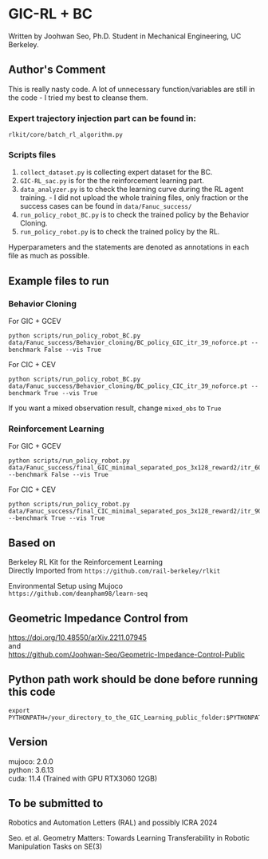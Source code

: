 # GIC-RL + BC
Written by Joohwan Seo, Ph.D. Student in Mechanical Engineering, UC Berkeley.

## Author's Comment 
This is really nasty code. A lot of unnecessary function/variables are still in the code - I tried my best to cleanse them. 

### Expert trajectory injection part can be found in:
``rlkit/core/batch_rl_algorithm.py``
### Scripts files
1. ``collect_dataset.py`` is collecting expert dataset for the BC.
2. ``GIC-RL_sac.py`` is for the the reinforcement learning part. 
3. ``data_analyzer.py`` is to check the learning curve during the RL agent training. - I did not upload the whole training files, only fraction or the success cases can be found in ``data/Fanuc_success/``
4. ``run_policy_robot_BC.py`` is to check the trained policy by the Behavior Cloning.
5. ``run_policy_robot.py`` is to check the trained policy by the RL. 

Hyperparameters and the statements are denoted as annotations in each file as much as possible. 

## Example files to run
### Behavior Cloning 
For GIC + GCEV
```
python scripts/run_policy_robot_BC.py data/Fanuc_success/Behavior_cloning/BC_policy_GIC_itr_39_noforce.pt --benchmark False --vis True
```

For CIC + CEV
```
python scripts/run_policy_robot_BC.py data/Fanuc_success/Behavior_cloning/BC_policy_CIC_itr_39_noforce.pt --benchmark True --vis True
```

If you want a mixed observation result, change ``mixed_obs`` to ``True``

### Reinforcement Learning
For GIC + GCEV
```
python scripts/run_policy_robot.py data/Fanuc_success/final_GIC_minimal_separated_pos_3x128_reward2/itr_60.pkl --benchmark False --vis True
```

For CIC + CEV
```
python scripts/run_policy_robot.py data/Fanuc_success/final_CIC_minimal_separated_pos_3x128_reward2/itr_90.pkl --benchmark True --vis True
```

## Based on
Berkeley RL Kit for the Reinforcement Learning\
Directly Imported from ``https://github.com/rail-berkeley/rlkit``

Environmental Setup using Mujoco\
``https://github.com/deanpham98/learn-seq``

## Geometric Impedance Control from
https://doi.org/10.48550/arXiv.2211.07945 \
and \
https://github.com/Joohwan-Seo/Geometric-Impedance-Control-Public

## Python path work should be done before running this code
```
export PYTHONPATH=/your_directory_to_the_GIC_Learning_public_folder:$PYTHONPATH
```

## Version
mujoco: 2.0.0 \
python: 3.6.13\
cuda: 11.4 (Trained with GPU RTX3060 12GB)

## To be submitted to
Robotics and Automation Letters (RAL) and possibly ICRA 2024

Seo. et al. Geometry Matters: Towards Learning Transferability in Robotic Manipulation Tasks on SE(3)
